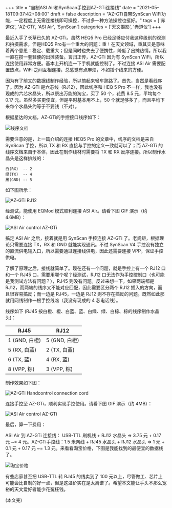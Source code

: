 +++
title = "自制ASI Air和SynScan手控到AZ-GTi连接线"
date = "2021-05-18T09:37:42+08:00"
draft = false
description = "AZ-GTi自带SynScan WiFi功能，一定程度上无需连接线即可操控，不过多一种方法操控也挺好。"
tags = ['赤道仪', 'AZ-GTi', 'ASI Air', 'SynScan']
categories = ['天文摄影', '赤道仪']
+++

最近入手了长草已久的 AZ-GTi。虽然 HEQ5 Pro 已经足够应付我这种级别的观测和拍摄需求，但是HEQ5 Pro有一个重大的问题：重！在天文领域，重其实是意味着两个意思：稳定、载重大；但是同时也失去了便携性，降低了出摊热情。所以我一直在攒一套轻便的出摊装备。言归正传，AZ-GTi 因为有 SynScan WiFi，所以连接使用非常方便。基本上开机连一下手机就能控制了。不过连接 ASI Air 需要配置热点，WiFi 之间互相连接，总感觉有点麻烦，不如插个线来的方便。

<!-- more -->

因为有了前文的数据线制作经验，所以搞起来轻车熟路了。首先，当然是看线序了。因为 AZ-GTi 是六芯线（RJ12），因此线序和 HEQ 5 Pro 不一样，我也没有现成的六芯水晶头，所以祭出万能的淘宝，买了 50 个，花费 8.5 元，平均每个 0.17 元。虽然多买更便宜，但是平时基本用不上，50 个就足够多了，而且平均下来每个水晶头约等于不要钱（不对）。

根据星达的文档，AZ-GTi的手控接口线序如下：

![线序文档](/images/az-gti-hand-control-port.png)

需要注意的是，上一篇介绍的连接 HEQ5 Pro 的文章中，线序的文档是来自 SynScan 手控，所以 TX 和 RX 直接与手控的定义一致就可以了；而 AZ-GTi 的线序文档来自于本体，因此在制作线材时需要将 TX 和 RX 反序连接。所以制作水晶头是这样排线的：

```
白(RX)  -- 2
绿(TX)  -- 4
黑(GND) -- 5
```

如下图所示：

![AZ-GTi RJ12](/images/az-gti-usb-ttl-rj12.jpg)

经测试，能使用 EQMod 模式顺利连接 ASI Air。请看下图 GIF 演示（约 4.6MB）：

![ASI Air control AZ-GTi](/images/asi-air-control-az-gti.gif)

搞定 ASI Air 之后，接着就是用 SynScan 手控连接 AZ-GTi 了。老规矩，根据理论只需要连接 TX，RX 和 GND 就能实现通讯。不过 SynScan V4 手控没有独立的直流供电输入口，所以需要通过连接线供电，因此还需要连接 VPP，保证手控供电。

了解了原理之后，接线就简单了。现在还有一个问题，就是手控上有一个 RJ12 口和一个 RJ45 口，需要用哪个呢？经测试，RJ12 口无法作为手控控制口（也可能是我测试方法有问题？），RJ45 则没有问题。反过来想一下，如果两端都是 RJ12，而两端的线序又不能对应匹配，因此需要区分两个 RJ12 插入的方向，而且很容易搞反；而一边是 RJ45，一边是 RJ12 则不存在插反的问题。既然如此那就用网线制作一根手控线咯（我没有现成的 4 芯电话线）。

线序如下 (RJ45 按白橙、橙、白蓝、蓝、白绿、绿、白棕、棕的线序制作水晶头)：

| RJ45         |     RJ12      |
|--------------|---------------|
| 1 (GND, 白橙) |   5 (GND, 白橙) |
| 5 (RX, 白蓝)  |   2 (TX, 白蓝)  |
| 6 (TX, 蓝)    |   4 (RX, 蓝)   |
| 8 (VPP, 粽)   |   3 (VPP, 粽)  |

制作效果如下图：

![AZ-GTi Handcontrol connection cord](/images/az-gti-rj45-to-rj12.jpg)

连接手控至 AZ-GTi，顺利实现手控使用。请看下图 GIF 演示（约 4MB）：

![ASI Air control AZ-GTi](/images/synscan-handcontrol-az-gti.gif)

最后，算一下费用：

ASI Air 到 AZ-GTi 连接线： USB-TTL 刷机线 + RJ12 水晶头 => 3.75 元 + 0.17 元 ~= 4 元。AZ-GTi手控线：1.5 米网线 + RJ45 水晶头 + RJ12 水晶头 => 1 元 + 0.1 元 + 0.17 元 ~= 1.3 元。来看看淘宝价格，下图是我能找到的最便宜的数据线了。

![淘宝价格](/images/taobao-az-gti-cable-price.jpg)

有些店家甚至把 USB-TTL 转 RJ45 的线卖到了 100 元以上，尽管做工、芯片上可能会比自制的好一点，但是这溢价实在是太离谱了。希望本文能让手头不那么宽裕的天文爱好者能少花冤枉钱。

(本文完)
